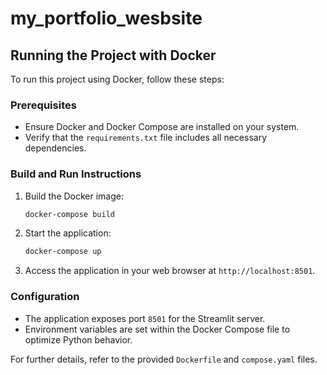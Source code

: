 # my_portfolio_wesbsite

## Running the Project with Docker

To run this project using Docker, follow these steps:

### Prerequisites

- Ensure Docker and Docker Compose are installed on your system.
- Verify that the `requirements.txt` file includes all necessary dependencies.

### Build and Run Instructions

1. Build the Docker image:

   ```bash
   docker-compose build
   ```

2. Start the application:

   ```bash
   docker-compose up
   ```

3. Access the application in your web browser at `http://localhost:8501`.

### Configuration

- The application exposes port `8501` for the Streamlit server.
- Environment variables are set within the Docker Compose file to optimize Python behavior.

For further details, refer to the provided `Dockerfile` and `compose.yaml` files.